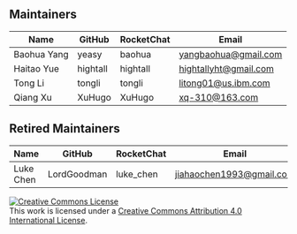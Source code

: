 ## Maintainers

| Name | GitHub | RocketChat | Email |
|---|---|---|---|
| Baohua Yang | yeasy | baohua | yangbaohua@gmail.com |
| Haitao Yue | hightall | hightall | hightallyht@gmail.com |
| Tong Li | tongli | tongli | litong01@us.ibm.com |
| Qiang Xu | XuHugo | XuHugo | xq-310@163.com |

## Retired Maintainers

| Name | GitHub | RocketChat | Email |
|---|---|---|---|
| Luke Chen | LordGoodman | luke_chen | jiahaochen1993@gmail.com |

<a rel="license" href="http://creativecommons.org/licenses/by/4.0/"><img alt="Creative Commons License" style="border-width:0" src="https://i.creativecommons.org/l/by/4.0/88x31.png" /></a><br />This work is licensed under a <a rel="license" href="http://creativecommons.org/licenses/by/4.0/">Creative Commons Attribution 4.0 International License</a>.

